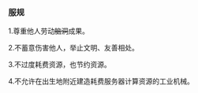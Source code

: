 ### 服规
1.尊重他人劳动~~脑洞~~成果。  

2.不蓄意伤害他人，举止文明、友善相处。  

3.不过度耗费资源，也节约资源。  

4.不允许在出生地附近建造耗费服务器计算资源的工业机械。  
